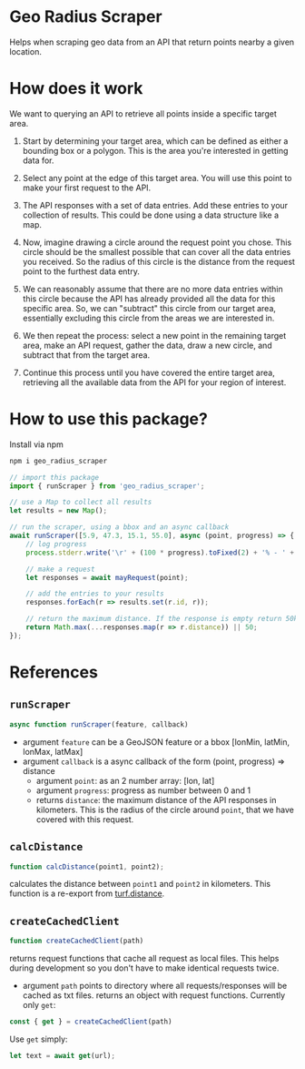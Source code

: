 # Geo Radius Scraper

Helps when scraping geo data from an API that return points nearby a given location.

# How does it work

We want to querying an API to retrieve all points inside a specific target area.

1. Start by determining your target area, which can be defined as either a bounding box or a polygon. This is the area you're interested in getting data for.

2. Select any point at the edge of this target area. You will use this point to make your first request to the API.

3. The API responses with a set of data entries. Add these entries to your collection of results. This could be done using a data structure like a map.

4. Now, imagine drawing a circle around the request point you chose. This circle should be the smallest possible that can cover all the data entries you received. So the radius of this circle is the distance from the request point to the furthest data entry.

5. We can reasonably assume that there are no more data entries within this circle because the API has already provided all the data for this specific area. So, we can "subtract" this circle from our target area, essentially excluding this circle from the areas we are interested in.

6. We then repeat the process: select a new point in the remaining target area, make an API request, gather the data, draw a new circle, and subtract that from the target area.

7. Continue this process until you have covered the entire target area, retrieving all the available data from the API for your region of interest.

# How to use this package?

Install via npm
```bash
npm i geo_radius_scraper
```

```javascript
// import this package
import { runScraper } from 'geo_radius_scraper';

// use a Map to collect all results
let results = new Map();

// run the scraper, using a bbox and an async callback
await runScraper([5.9, 47.3, 15.1, 55.0], async (point, progress) => {
	// log progress
	process.stderr.write('\r' + (100 * progress).toFixed(2) + '% - ' + results.size);

	// make a request
	let responses = await mayRequest(point);

	// add the entries to your results
	responses.forEach(r => results.set(r.id, r));

	// return the maximum distance. If the response is empty return 50km
	return Math.max(...responses.map(r => r.distance)) || 50;
});
```

# References

## `runScraper`

```javascript
async function runScraper(feature, callback)
```
- argument `feature` can be a GeoJSON feature or a bbox [lonMin, latMin, lonMax, latMax]
- argument `callback` is a async callback of the form (point, progress) => distance
   -  argument `point`: as an 2 number array: [lon, lat]
   -  argument `progress`: progress as number between 0 and 1
   -  returns `distance`: the maximum distance of the API responses in kilometers. This is the radius of the circle around `point`, that we have covered with this request.

## `calcDistance`

```javascript
function calcDistance(point1, point2);
```
calculates the distance between `point1` and `point2` in kilometers. This function is a re-export from [turf.distance](https://turfjs.org/docs/#distance).

## `createCachedClient`

```javascript
function createCachedClient(path)
```
returns request functions that cache all request as local files. This helps during development so you don't have to make identical requests twice.
- argument `path` points to directory where all requests/responses will be cached as txt files.
returns an object with request functions. Currently only `get`:
```javascript
const { get } = createCachedClient(path)
```
Use `get` simply:
```javascript
let text = await get(url);
```
